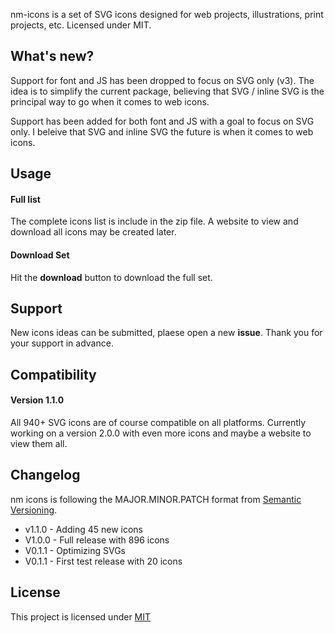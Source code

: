 nm-icons is a set of SVG icons designed for web projects, illustrations, print projects, etc. Licensed under MIT.

## What's new?

Support for font and JS has been dropped to focus on SVG only (v3). The idea is to simplify the current package, believing that SVG / inline SVG is the principal way to go when it comes to web icons.

Support has been added for both font and JS with a goal to focus on SVG only. I beleive that SVG and inline SVG the future is when it comes to web icons.

## Usage

#### Full list

The complete icons list is include in the zip file. A website to view and download all icons may be created later. 

#### Download Set

Hit the **download** button to download the full set.

## Support

New icons ideas can be submitted, plaese open a new **issue**. Thank you for your support in advance.

## Compatibility

#### Version 1.1.0
All 940+ SVG icons are of course compatible on all platforms. Currently working on a version 2.0.0 with even more icons and maybe a website to view them all. 

## Changelog

nm icons is following the MAJOR.MINOR.PATCH format from [Semantic Versioning](http://semver.org/).

- v1.1.0 - Adding 45 new icons
- V1.0.0 - Full release with 896 icons
- V0.1.1 - Optimizing SVGs
- V0.1.1 - First test release with 20 icons

## License

This project is licensed under [MIT](https://opensource.org/licenses/MIT)
